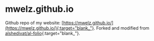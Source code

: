 # mwelz.github.io

Github repo of my website: [https://mwelz.github.io/](https://mwelz.github.io/){:target="blank_"}. Forked and modified from [alshedivat/al-folio](https://github.com/alshedivat/al-folio){:target="blank_"}.
